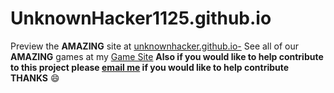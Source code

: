 # UnknownHacker1125.github.io
Preview the **AMAZING** site at [unknownhacker.github.io-](https://unknownhacker1125.github.io/)
See all of our **AMAZING** games at my [Game Site](https://unknownhacker1125.github.io/Games)
**Also if you would like to help contribute to this project please [email me](mailto:unknownhacker1125@gmail.com) if you would like to help contribute**
**THANKS** :smile:
